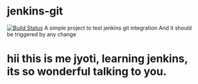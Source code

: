# jenkins-git
[![Build Status](http://localhost:8080/buildStatus/icon?job=jenkins-git&build=7)](http://localhost:8080/job/jenkins-git/7/)
A simple project to test jenkins git integration
And it should be triggered by any change
# hii this is me jyoti, learning jenkins, its so wonderful talking to you.
